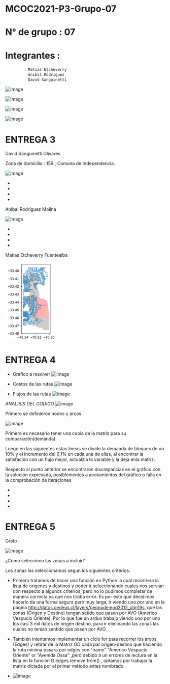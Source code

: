 # MCOC2021-P3-Grupo-07

# N° de grupo : 07
# Integrantes :
              Matías Etcheverry
              Anibal Rodriguez
              David Sanguinetti
![image](https://user-images.githubusercontent.com/88542346/141038925-586ff449-bac2-474f-b57e-490e9910265e.png)

![image](https://user-images.githubusercontent.com/88542346/141038974-c6a896e6-15bd-4696-800a-ae95300de894.png)

![image](https://user-images.githubusercontent.com/88542346/141039013-793f12a1-6b26-4c6c-b5ba-58730ef3d766.png)

![image](https://user-images.githubusercontent.com/88542346/141039031-c2d040a6-80a0-4a4b-a12d-2b925c36602d.png)

# ENTREGA 3

  David Sanguinetti Olivares
  
  Zona de domicilio : 159 , Comuna de Independencia.
  
![image](https://user-images.githubusercontent.com/88542346/141600501-545ab65f-529f-4cf9-9742-b0d55b9a3af4.png)

-
-
-
-
Aníbal Rodríguez Molina

![image](https://user-images.githubusercontent.com/88512479/141602007-7d9e6edd-19ec-49ca-8057-d0819896cd71.png)

-
-
-
-
Matias Etcheverry Fuentealba

![image](https://github.com/meetcheverry/MCOC2021-P3-Grupo-07/blob/main/Figure%202021-11-12%20231824.png)


# ENTREGA 4

* Grafico a resolver
 ![image](https://user-images.githubusercontent.com/88542346/142120109-e9c92e95-425d-4dcf-bb05-5c65391e9dd6.png)

* Costos de las rutas
![image](https://user-images.githubusercontent.com/88542346/142120538-e24605b7-7a55-4fc9-a128-c87a9c5a68b1.png)

* Flujos de las rutas
![image](https://user-images.githubusercontent.com/88542346/142121087-9d498b38-b31d-4616-a32d-8365d0512003.png)

 *ANALISIS DEL CODIGO*
 ![image](https://user-images.githubusercontent.com/88542346/142121962-7d777d7a-cc0d-482a-94cc-f9b6b1f5e85c.png)
 
  Primero se definieron nodos y arcos
  
  ![image](https://user-images.githubusercontent.com/88542346/142122798-da6fa2bd-e490-439a-86c9-196995147229.png)
  
  Primero es necesario tener una copia de la matriz para su comparación(demanda)
  
  Luego en las siguientes  estas lineas se divide la demanda de bloques de un 10% y el incremento del 0,1% en cada una de ellas, al encontrar la satisfación con un flujo mejor, actualzia la variable y la deja enla matriz.
  
  Respecto al punto anterior se encontraron discrepancias en el gráfico con la solución expresada, posiblementes a acotamientos del gráfico o falla en la comprobación de iteraciones





-
-
-
-


# ENTREGA 5

Grafo :
    
   ![image](https://user-images.githubusercontent.com/88542346/142703356-36e8095e-00ee-45e4-877d-0add0c34284a.png)





¿Como selecciono las zonas a incluir?



Los zonas las seleccionamos segun los siguientes criterios:

-  Primero tratamos de hacer una función en Python la cual recorriera la lista de origenes y destinos y poder ir seleccionando cuales nos servian con respecto a algunos criterios, pero no lo pudimos completar de manera correcta ya que nos tiraba error. Es por esto que decidimos hacerlo de una forma segura pero muy larga, ir viendo uno por uno en la pagina http://datos.cedeus.cl/layers/geonode:eod2012_utm19s, que las zonas (Origen y Destino) tengan setido que pasen por AVO (Americo Vespucio Oriente). Por lo que fue un arduo trabajo viendo uno por uno los casi 3 mil datos de origen destino, para ir eliminando las zonas las cuales no tenian sentido que pasen por AVO. 

- También intentamos implementar un ciclo for para recorrer los arcos (Edges) y retirar de la Matriz OD cada par origen-destino que haciendo la ruta mínima pasara por edges con "name" "Americo Vespucio Oriente" or "Avenida Ossa" ,pero debido a un errores de lectura en la lista en la función G.edges.remove.from() , optamos por trabajar la matriz dictada por el primer método antes nombrado.
- ![image](https://user-images.githubusercontent.com/88542346/142702598-3d21652e-2371-4362-bebb-bc3737bc4d4f.png)


